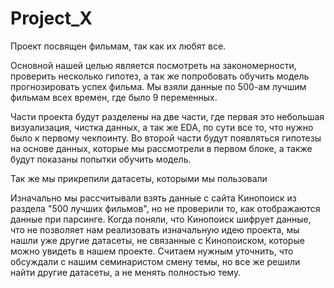 # Project_X

Проект посвящен фильмам, так как их любят все.

Основной нашей целью является посмотреть на закономерности, проверить несколько гипотез, а так же попробовать обучить модель прогнозировать успех фильма. Мы взяли данные по 500-ам лучшим фильмам всех времен, где было 9 переменных.

Части проекта будут разделены на две части, где первая это небольшая визуализация, чистка данных, а так же EDA, по сути все то, что нужно было к первому чекпоинту. Во второй части будут появляться гипотезы на основе данных, которые мы рассмотрели в первом блоке, а также будут показаны попытки обучить модель.

Так же мы прикрепили датасеты, которыми мы пользовали

Изначально мы рассчитывали взять данные с сайта Кинопоиск из раздела "500 лучших фильмов", но не проверили то, как отображаются данные при парсинге. Когда поняли, что Кинопоиск шифрует данные, что не позволяет нам реализовать изначальную идею проекта, мы нашли уже другие датасеты, не связанные с Кинопоиском, которые можно увидеть в нашем проекте. Считаем нужным уточнить, что обсуждали с нашим семинаристом смену темы, но все же решили найти другие датасеты, а не менять полностью тему.
